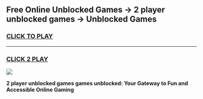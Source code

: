 
## Free Online Unblocked Games → 2 player unblocked games → Unblocked Games
<h3>
<a href="https://premium.freeplayer.one?title=2_player_unblocked_games&ref=21F">CLICK TO PLAY</a></h3>
<hr>

<h3>
<a href="https://premium.freeplayer.one?title=2_player_unblocked_games&ref=21F">CLICK 2 PLAY</a>
  
</h3>

<a href="https://premium.freeplayer.one?title=2_player_unblocked_games&ref=21F/"><img src="https://clearcache.store/games.png"></a>


**2 player unblocked games games unblocked: Your Gateway to Fun and Accessible Online Gaming**
